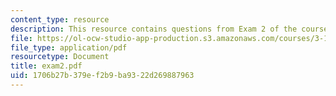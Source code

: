 ```yaml
---
content_type: resource
description: This resource contains questions from Exam 2 of the course.
file: https://ol-ocw-studio-app-production.s3.amazonaws.com/courses/3-15-electrical-optical-magnetic-materials-and-devices-fall-2006/1706b27b379ef2b9ba9322d269887963_exam2.pdf
file_type: application/pdf
resourcetype: Document
title: exam2.pdf
uid: 1706b27b-379e-f2b9-ba93-22d269887963
---
```

